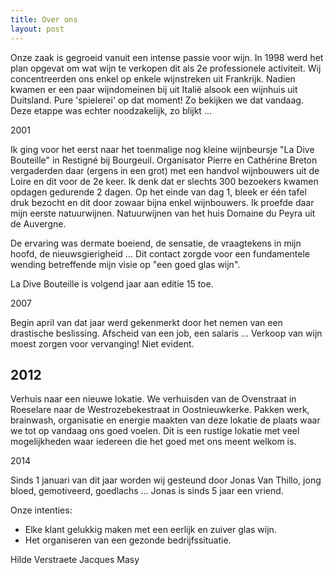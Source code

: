 ```yaml
---
title: Over ons
layout: post 
---
```


Onze zaak is gegroeid vanuit een intense passie voor wijn.
In 1998 werd het plan opgevat om wat wijn te verkopen dit als 2e professionele activiteit.
Wij concentreerden ons enkel op enkele wijnstreken uit Frankrijk. Nadien kwamen er een paar wijndomeinen bij uit Italië alsook een wijnhuis uit Duitsland.
Pure 'spielerei' op dat moment! Zo bekijken we dat vandaag.
Deze etappe was echter noodzakelijk, zo blijkt ...

2001

Ik ging voor het eerst naar het toenmalige nog kleine wijnbeursje "La Dive Bouteille" in Restigné bij Bourgeuil.
Organisator Pierre en Cathérine Breton vergaderden daar (ergens in een grot) met een handvol wijnbouwers uit de Loire en dit voor de 2e keer.
Ik denk dat er slechts 300 bezoekers kwamen opdagen gedurende 2 dagen.
Op het einde van dag 1, bleek er één tafel druk bezocht en dit door zowaar bijna enkel wijnbouwers.
Ik proefde daar mijn eerste natuurwijnen. Natuurwijnen van het huis Domaine du Peyra uit de Auvergne.

De ervaring was dermate boeiend, de sensatie, de vraagtekens in mijn hoofd, de nieuwsgierigheid ...
Dit contact zorgde voor een fundamentele wending betreffende mijn visie op "een goed glas wijn".

La Dive Bouteille is volgend jaar aan editie 15 toe.

2007

Begin april van dat jaar werd gekenmerkt door het nemen van een drastische beslissing.
Afscheid van een job, een salaris ...
Verkoop van wijn moest zorgen voor vervanging! Niet evident.

2012
----

Verhuis naar een nieuwe lokatie.
We verhuisden van de Ovenstraat in Roeselare naar de Westrozebekestraat in Oostnieuwkerke.
Pakken werk, brainwash, organisatie en energie maakten van deze lokatie de plaats waar we tot op vandaag ons goed voelen.
Dit is een rustige lokatie met veel mogelijkheden waar iedereen die het goed met ons meent welkom is.

2014

Sinds 1 januari van dit jaar worden wij gesteund door Jonas Van Thillo, jong bloed, gemotiveerd, goedlachs ...
Jonas is sinds 5 jaar een vriend.

Onze intenties: 

- Elke klant gelukkig maken met een eerlijk en zuiver glas wijn.
- Het organiseren van een gezonde bedrijfssituatie.

Hilde Verstraete
Jacques Masy

